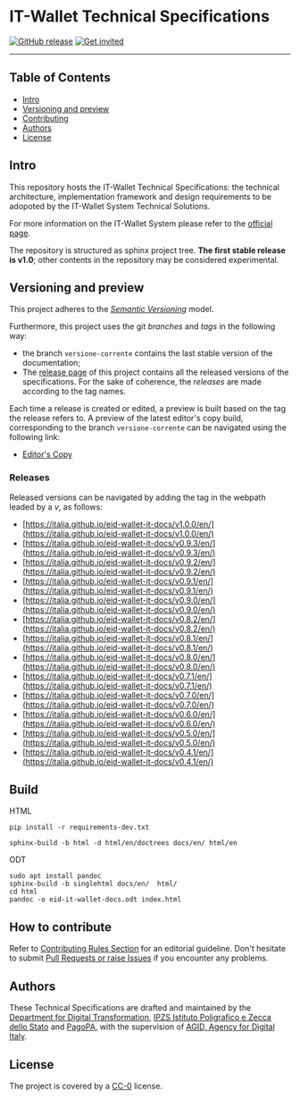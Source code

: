 # IT-Wallet Technical Specifications

[![GitHub release](https://img.shields.io/github/release/italia/eid-wallet-it-docs.svg?style=plastic)](https://github.com/italia/eid-wallet-it-docs/releases)
[![Get invited](https://slack.developers.italia.it/badge.svg)](https://slack.developers.italia.it/)

---

## Table of Contents

- [Intro](#intro)
- [Versioning and preview](#versioning-and-preview)
- [Contributing](#how-to-contribute)
- [Authors](#authors)
- [License](#license)

## Intro

This repository hosts the IT-Wallet Technical Specifications: the technical architecture, implementation framework and design requirements to be adopoted by the IT-Wallet System Technical Solutions.

For more information on the IT-Wallet System please refer to the [official page]([url](https://innovazione.gov.it/progetti/sistema-it-wallet/)).

The repository is structured as sphinx project tree. **The first stable release is v1.0**; other contents in the repository may be considered experimental.


## Versioning and preview

This project adheres to the [*Semantic
Versioning*](https://semver.org/) model.

Furthermore, this project uses the git *branches* and *tags* in the following way:
* the branch `versione-corrente` contains the last stable version of the documentation;
* The [release page](https://github.com/italia/eid-wallet-it-docs/releases) of
  this project contains all the released versions of the specifications. For the sake of coherence, the *releases* are made according to the tag names.

Each time a release is created or edited, a preview is built based on the tag the release refers to. 
A preview of the latest editor's copy build, corresponding to the branch `versione-corrente` can be navigated using the following link:

 - [Editor's Copy](https://italia.github.io/eid-wallet-it-docs/versione-corrente/en/)


### Releases

Released versions can be navigated by adding the tag in the webpath leaded by a _v_, as follows:

 - [https://italia.github.io/eid-wallet-it-docs/v1.0.0/en/](https://italia.github.io/eid-wallet-it-docs/v1.0.0/en/)
 - [https://italia.github.io/eid-wallet-it-docs/v0.9.3/en/](https://italia.github.io/eid-wallet-it-docs/v0.9.3/en/)
 - [https://italia.github.io/eid-wallet-it-docs/v0.9.2/en/](https://italia.github.io/eid-wallet-it-docs/v0.9.2/en/)
 - [https://italia.github.io/eid-wallet-it-docs/v0.9.1/en/](https://italia.github.io/eid-wallet-it-docs/v0.9.1/en/)
 - [https://italia.github.io/eid-wallet-it-docs/v0.9.0/en/](https://italia.github.io/eid-wallet-it-docs/v0.9.0/en/)
 - [https://italia.github.io/eid-wallet-it-docs/v0.8.2/en/](https://italia.github.io/eid-wallet-it-docs/v0.8.2/en/)
 - [https://italia.github.io/eid-wallet-it-docs/v0.8.1/en/](https://italia.github.io/eid-wallet-it-docs/v0.8.1/en/)
 - [https://italia.github.io/eid-wallet-it-docs/v0.8.0/en/](https://italia.github.io/eid-wallet-it-docs/v0.8.0/en/)
 - [https://italia.github.io/eid-wallet-it-docs/v0.7.1/en/](https://italia.github.io/eid-wallet-it-docs/v0.7.1/en/)
 - [https://italia.github.io/eid-wallet-it-docs/v0.7.0/en/](https://italia.github.io/eid-wallet-it-docs/v0.7.0/en/)
 - [https://italia.github.io/eid-wallet-it-docs/v0.6.0/en/](https://italia.github.io/eid-wallet-it-docs/v0.6.0/en/)
 - [https://italia.github.io/eid-wallet-it-docs/v0.5.0/en/](https://italia.github.io/eid-wallet-it-docs/v0.5.0/en/)
 - [https://italia.github.io/eid-wallet-it-docs/v0.4.1/en/](https://italia.github.io/eid-wallet-it-docs/v0.4.1/en/)

## Build

HTML
````
pip install -r requirements-dev.txt

sphinx-build -b html -d html/en/doctrees docs/en/ html/en
````

ODT
````
sudo apt install pandoc
sphinx-build -b singlehtml docs/en/  html/
cd html
pandoc -o eid-it-wallet-docs.odt index.html
````


## How to contribute


Refer to [Contributing Rules Section](CONTRIBUTING-RULES.md) for an editorial guideline. Don't hesitate to submit [Pull Requests or raise Issues](CONTRIBUTING.md) if you encounter any problems.


## Authors
These Technical Specifications are drafted and maintained by the [Department for Digital Transformation]([url](https://innovazione.gov.it/)), [IPZS Istituto Poligrafico e Zecca dello Stato]([url](https://www.ipzs.it/ext/index.html)) and [PagoPA]([url](https://www.pagopa.it/it/)), with the supervision of [AGID, Agency for Digital Italy]([url](https://www.agid.gov.it/it)). 

## License

The project is covered by a [CC-0](LICENSE) license.
